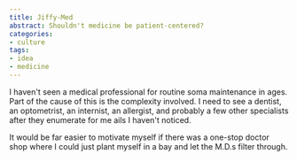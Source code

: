 ```yaml
---
title: Jiffy-Med
abstract: Shouldn't medicine be patient-centered?
categories:
- culture
tags:
- idea
- medicine
---
```


I haven't seen a medical professional for routine soma maintenance in ages.  Part of the cause of this is the complexity involved. I need to see a dentist, an optometrist, an internist, an allergist, and probably a few other specialists after they enumerate for me ails I haven't noticed.

It would be far easier to motivate myself if there was a one-stop doctor shop where I could just plant myself in a bay and let the M.D.s filter through.
